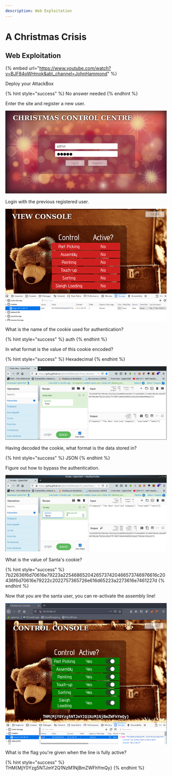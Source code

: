 ```yaml
---
description: Web Exploitation
---
```


# A Christmas Crisis

## Web Exploitation

{% embed url="https://www.youtube.com/watch?v=BJF84oWHmok&ab\_channel=JohnHammond" %}

Deploy your AttackBox

{% hint style="success" %}
No answer needed
{% endhint %}

Enter the site and register a new user.

![](../.gitbook/assets/image.png)

Login with the previous registered user.

![](../.gitbook/assets/image%20%2813%29.png)

What is the name of the cookie used for authentication?

{% hint style="success" %}
auth
{% endhint %}

In what format is the value of this cookie encoded?

{% hint style="success" %}
Hexadecimal
{% endhint %}

![](../.gitbook/assets/image%20%2814%29.png)

Having decoded the cookie, what format is the data stored in?

{% hint style="success" %}
JSON
{% endhint %}

Figure out how to bypass the authentication.

![](../.gitbook/assets/image%20%281%29.png)

What is the value of Santa's cookie?

{% hint style="success" %}
7b22636f6d70616e79223a22546865204265737420466573746976616c20436f6d70616e79222c2022757365726e616d65223a2273616e7461227d
{% endhint %}

Now that you are the santa user, you can re-activate the assembly line!

![](../.gitbook/assets/image%20%285%29.png)

What is the flag you're given when the line is fully active?

{% hint style="success" %}
THM{MjY0Yzg5NTJmY2Q1NzM1NjBmZWFhYmQy}
{% endhint %}


